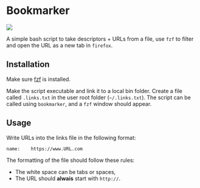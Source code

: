 # Bookmarker

<img src="{https://img.shields.io/badge/Shell_Script-121011?style=for-the-badge&logo=gnu-bash&logoColor=white}" />

A simple bash script to take descriptors + URLs from a file, use `fzf` to filter
and open the URL as a new tab in `firefox`.

## Installation

Make sure [fzf](https://github.com/junegunn/fzf) is installed.

Make the script executable and link it to a local bin folder. Create a file
called `.links.txt` in the user root folder (`~/.links.txt`). The script
can be called using `bookmarker`, and a `fzf` window should appear.

## Usage

Write URLs into the links file in the following format:

``` text
name:    https://www.URL.com
```

The formatting of the file should follow these rules:

- The white space can be tabs or spaces,
- The URL should **alwais** start with `http://`.

